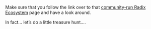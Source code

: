 Make sure that you follow the link over to that [community-run Radix Ecosystem](https://radixecosystem.com/projects) page and have a look around.

In fact… let’s do a little treasure hunt….
